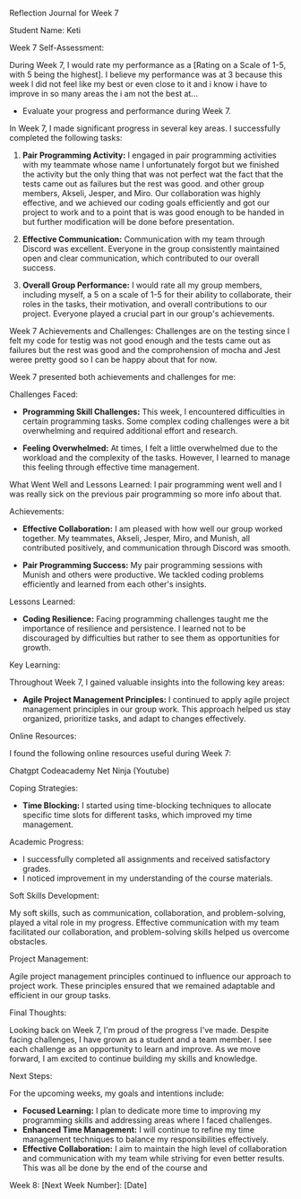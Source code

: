 Reflection Journal for Week 7

Student Name: Keti 

Week 7 Self-Assessment:

During Week 7, I would rate my performance as a [Rating on a Scale of 1-5, with 5 being the highest]. I
 believe my performance was at 3 because this week l did not feel like my best or even close to it and i know i have to improve in so many areas the i am not the best at...

- Evaluate your progress and performance during Week 7.

In Week 7, I made significant progress in several key areas. I successfully completed the following tasks:

1. **Pair Programming Activity:** I engaged in pair programming activities with my teammate whose name l unfortunately forgot but we finished the activity but the only thing that was not perfect wat the fact that the tests came out as failures but the rest was good. and other group members, Akseli, Jesper, and Miro. Our collaboration was highly effective, and we achieved our coding goals efficiently and got our project to work and to a point that is was good enough to be handed in but further modification will be done before presentation. 

2. **Effective Communication:** Communication with my team through Discord was excellent. Everyone in the group consistently maintained open and clear communication, which contributed to our overall success.

3. **Overall Group Performance:** I would rate all my group members, including myself, a 5 on a scale of 1-5 for their ability to collaborate, their roles in the tasks, their motivation, and overall contributions to our project. Everyone played a crucial part in our group's achievements.

Week 7 Achievements and Challenges: Challenges are on the testing since l felt my code for testig was not good enough and the tests came out as failures but the rest was good and the comprohension of mocha and Jest weree pretty good so I can be happy about that for now. 

Week 7 presented both achievements and challenges for me:

Challenges Faced:

- **Programming Skill Challenges:** This week, I encountered difficulties in certain programming tasks. Some complex coding challenges were a bit overwhelming and required additional effort and research.

- **Feeling Overwhelmed:** At times, I felt a little overwhelmed due to the workload and the complexity of the tasks. However, I learned to manage this feeling through effective time management.

What Went Well and Lessons Learned: l pair programming went well and I was really sick on the previous pair programming so more info about that. 

Achievements:

- **Effective Collaboration:** I am pleased with how well our group worked together. My teammates, Akseli, Jesper, Miro, and Munish, all contributed positively, and communication through Discord was smooth.

- **Pair Programming Success:** My pair programming sessions with Munish and others were productive. We tackled coding problems efficiently and learned from each other's insights.

Lessons Learned:

- **Coding Resilience:** Facing programming challenges taught me the importance of resilience and persistence. I learned not to be discouraged by difficulties but rather to see them as opportunities for growth.

Key Learning:

Throughout Week 7, I gained valuable insights into the following key areas:

- **Agile Project Management Principles:** I continued to apply agile project management principles in our group work. This approach helped us stay organized, prioritize tasks, and adapt to changes effectively.

Online Resources:

I found the following online resources useful during Week 7:

Chatgpt
Codeacademy 
Net Ninja (Youtube)

Coping Strategies:

- **Time Blocking:** I started using time-blocking techniques to allocate specific time slots for different tasks, which improved my time management.

Academic Progress:

- I successfully completed all assignments and received satisfactory grades.
- I noticed improvement in my understanding of the course materials.

Soft Skills Development:

My soft skills, such as communication, collaboration, and problem-solving, played a vital role in my progress. Effective communication with my team facilitated our collaboration, and problem-solving skills helped us overcome obstacles.

Project Management:

Agile project management principles continued to influence our approach to project work. These principles ensured that we remained adaptable and efficient in our group tasks.

Final Thoughts:

Looking back on Week 7, I'm proud of the progress I've made. Despite facing challenges, I have grown as a student and a team member. I see each challenge as an opportunity to learn and improve. As we move forward, I am excited to continue building my skills and knowledge.

Next Steps:

For the upcoming weeks, my goals and intentions include:

- **Focused Learning:** I plan to dedicate more time to improving my programming skills and addressing areas where I faced challenges.
- **Enhanced Time Management:** I will continue to refine my time management techniques to balance my responsibilities effectively.
- **Effective Collaboration:** I aim to maintain the high level of collaboration and communication with my team while striving for even better results. This was all be done by the end of the course and

Week 8: [Next Week Number]: [Date]